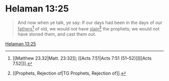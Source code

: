 # Helaman 13:25

> And now when ye talk, ye say: If our days had been in the days of our <u>fathers</u>[^a] of old, we would not have <u>slain</u>[^b] the prophets; we would not have stoned them, and cast them out.

[Helaman 13:25](https://www.churchofjesuschrist.org/study/scriptures/bofm/hel/13?lang=eng&id=p25#p25)


[^a]: [[Matthew 23.32|Matt. 23:32]]; [[Acts 7.51|Acts 7:51 (51–52)]][[Acts 7.52|]].  
[^b]: [[Prophets, Rejection of|TG Prophets, Rejection of]].  
